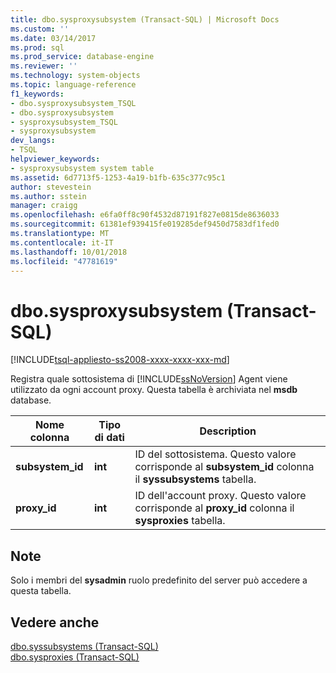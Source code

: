 ```yaml
---
title: dbo.sysproxysubsystem (Transact-SQL) | Microsoft Docs
ms.custom: ''
ms.date: 03/14/2017
ms.prod: sql
ms.prod_service: database-engine
ms.reviewer: ''
ms.technology: system-objects
ms.topic: language-reference
f1_keywords:
- dbo.sysproxysubsystem_TSQL
- dbo.sysproxysubsystem
- sysproxysubsystem_TSQL
- sysproxysubsystem
dev_langs:
- TSQL
helpviewer_keywords:
- sysproxysubsystem system table
ms.assetid: 6d7713f5-1253-4a19-b1fb-635c377c95c1
author: stevestein
ms.author: sstein
manager: craigg
ms.openlocfilehash: e6fa0ff8c90f4532d87191f827e0815de8636033
ms.sourcegitcommit: 61381ef939415fe019285def9450d7583df1fed0
ms.translationtype: MT
ms.contentlocale: it-IT
ms.lasthandoff: 10/01/2018
ms.locfileid: "47781619"
---
```

# <a name="dbosysproxysubsystem-transact-sql"></a>dbo.sysproxysubsystem (Transact-SQL)
[!INCLUDE[tsql-appliesto-ss2008-xxxx-xxxx-xxx-md](../../includes/tsql-appliesto-ss2008-xxxx-xxxx-xxx-md.md)]

  Registra quale sottosistema di [!INCLUDE[ssNoVersion](../../includes/ssnoversion-md.md)] Agent viene utilizzato da ogni account proxy. Questa tabella è archiviata nel **msdb** database.  
  
|Nome colonna|Tipo di dati|Description|  
|-----------------|---------------|-----------------|  
|**subsystem_id**|**int**|ID del sottosistema. Questo valore corrisponde al **subsystem_id** colonna il **syssubsystems** tabella.|  
|**proxy_id**|**int**|ID dell'account proxy. Questo valore corrisponde al **proxy_id** colonna il **sysproxies** tabella.|  
  
## <a name="remarks"></a>Note  
 Solo i membri del **sysadmin** ruolo predefinito del server può accedere a questa tabella.  
  
## <a name="see-also"></a>Vedere anche  
 [dbo.syssubsystems &#40;Transact-SQL&#41;](../../relational-databases/system-tables/dbo-syssubsystems-transact-sql.md)   
 [dbo.sysproxies &#40;Transact-SQL&#41;](../../relational-databases/system-tables/dbo-sysproxies-transact-sql.md)  
  
  

